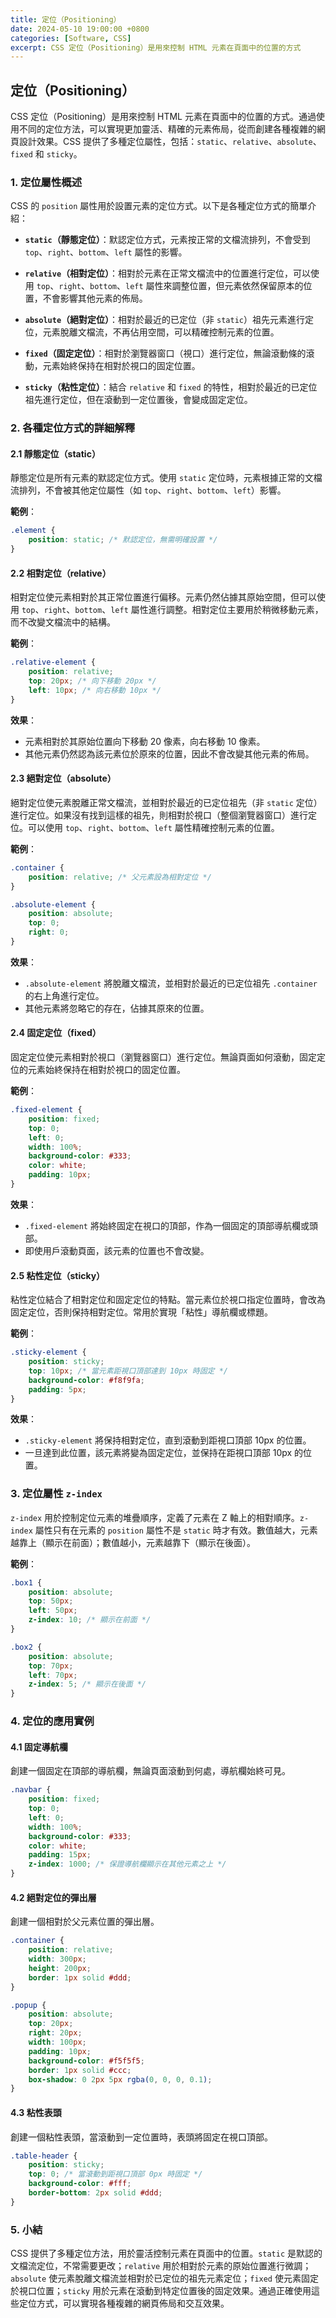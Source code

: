 ```yaml
---
title: 定位（Positioning）
date: 2024-05-10 19:00:00 +0800
categories: [Software, CSS]
excerpt: CSS 定位（Positioning）是用來控制 HTML 元素在頁面中的位置的方式
---
```


## 定位（Positioning）

CSS 定位（Positioning）是用來控制 HTML 元素在頁面中的位置的方式。通過使用不同的定位方法，可以實現更加靈活、精確的元素佈局，從而創建各種複雜的網頁設計效果。CSS 提供了多種定位屬性，包括：`static`、`relative`、`absolute`、`fixed` 和 `sticky`。

### 1. 定位屬性概述

CSS 的 `position` 屬性用於設置元素的定位方式。以下是各種定位方式的簡單介紹：

- **`static`（靜態定位）**：默認定位方式，元素按正常的文檔流排列，不會受到 `top`、`right`、`bottom`、`left` 屬性的影響。
  
- **`relative`（相對定位）**：相對於元素在正常文檔流中的位置進行定位，可以使用 `top`、`right`、`bottom`、`left` 屬性來調整位置，但元素依然保留原本的位置，不會影響其他元素的佈局。

- **`absolute`（絕對定位）**：相對於最近的已定位（非 `static`）祖先元素進行定位，元素脫離文檔流，不再佔用空間，可以精確控制元素的位置。

- **`fixed`（固定定位）**：相對於瀏覽器窗口（視口）進行定位，無論滾動條的滾動，元素始終保持在相對於視口的固定位置。

- **`sticky`（粘性定位）**：結合 `relative` 和 `fixed` 的特性，相對於最近的已定位祖先進行定位，但在滾動到一定位置後，會變成固定定位。

### 2. 各種定位方式的詳細解釋

#### 2.1 靜態定位（static）

靜態定位是所有元素的默認定位方式。使用 `static` 定位時，元素根據正常的文檔流排列，不會被其他定位屬性（如 `top`、`right`、`bottom`、`left`）影響。

**範例**：
```css
.element {
    position: static; /* 默認定位，無需明確設置 */
}
```

#### 2.2 相對定位（relative）

相對定位使元素相對於其正常位置進行偏移。元素仍然佔據其原始空間，但可以使用 `top`、`right`、`bottom`、`left` 屬性進行調整。相對定位主要用於稍微移動元素，而不改變文檔流中的結構。

**範例**：
```css
.relative-element {
    position: relative;
    top: 20px; /* 向下移動 20px */
    left: 10px; /* 向右移動 10px */
}
```

**效果**：
- 元素相對於其原始位置向下移動 20 像素，向右移動 10 像素。
- 其他元素仍然認為該元素位於原來的位置，因此不會改變其他元素的佈局。

#### 2.3 絕對定位（absolute）

絕對定位使元素脫離正常文檔流，並相對於最近的已定位祖先（非 `static` 定位）進行定位。如果沒有找到這樣的祖先，則相對於視口（整個瀏覽器窗口）進行定位。可以使用 `top`、`right`、`bottom`、`left` 屬性精確控制元素的位置。

**範例**：
```css
.container {
    position: relative; /* 父元素設為相對定位 */
}

.absolute-element {
    position: absolute;
    top: 0;
    right: 0;
}
```

**效果**：
- `.absolute-element` 將脫離文檔流，並相對於最近的已定位祖先 `.container` 的右上角進行定位。
- 其他元素將忽略它的存在，佔據其原來的位置。

#### 2.4 固定定位（fixed）

固定定位使元素相對於視口（瀏覽器窗口）進行定位。無論頁面如何滾動，固定定位的元素始終保持在相對於視口的固定位置。

**範例**：
```css
.fixed-element {
    position: fixed;
    top: 0;
    left: 0;
    width: 100%;
    background-color: #333;
    color: white;
    padding: 10px;
}
```

**效果**：
- `.fixed-element` 將始終固定在視口的頂部，作為一個固定的頂部導航欄或頭部。
- 即使用戶滾動頁面，該元素的位置也不會改變。

#### 2.5 粘性定位（sticky）

粘性定位結合了相對定位和固定定位的特點。當元素位於視口指定位置時，會改為固定定位，否則保持相對定位。常用於實現「粘性」導航欄或標題。

**範例**：
```css
.sticky-element {
    position: sticky;
    top: 10px; /* 當元素距視口頂部達到 10px 時固定 */
    background-color: #f8f9fa;
    padding: 5px;
}
```

**效果**：
- `.sticky-element` 將保持相對定位，直到滾動到距視口頂部 10px 的位置。
- 一旦達到此位置，該元素將變為固定定位，並保持在距視口頂部 10px 的位置。

### 3. 定位屬性 `z-index`

`z-index` 用於控制定位元素的堆疊順序，定義了元素在 Z 軸上的相對順序。`z-index` 屬性只有在元素的 `position` 屬性不是 `static` 時才有效。數值越大，元素越靠上（顯示在前面）；數值越小，元素越靠下（顯示在後面）。

**範例**：
```css
.box1 {
    position: absolute;
    top: 50px;
    left: 50px;
    z-index: 10; /* 顯示在前面 */
}

.box2 {
    position: absolute;
    top: 70px;
    left: 70px;
    z-index: 5; /* 顯示在後面 */
}
```

### 4. 定位的應用實例

#### 4.1 固定導航欄

創建一個固定在頂部的導航欄，無論頁面滾動到何處，導航欄始終可見。

```css
.navbar {
    position: fixed;
    top: 0;
    left: 0;
    width: 100%;
    background-color: #333;
    color: white;
    padding: 15px;
    z-index: 1000; /* 保證導航欄顯示在其他元素之上 */
}
```

#### 4.2 絕對定位的彈出層

創建一個相對於父元素位置的彈出層。

```css
.container {
    position: relative;
    width: 300px;
    height: 200px;
    border: 1px solid #ddd;
}

.popup {
    position: absolute;
    top: 20px;
    right: 20px;
    width: 100px;
    padding: 10px;
    background-color: #f5f5f5;
    border: 1px solid #ccc;
    box-shadow: 0 2px 5px rgba(0, 0, 0, 0.1);
}
```

#### 4.3 粘性表頭

創建一個粘性表頭，當滾動到一定位置時，表頭將固定在視口頂部。

```css
.table-header {
    position: sticky;
    top: 0; /* 當滾動到距視口頂部 0px 時固定 */
    background-color: #fff;
    border-bottom: 2px solid #ddd;
}
```

### 5. 小結

CSS 提供了多種定位方法，用於靈活控制元素在頁面中的位置。`static` 是默認的文檔流定位，不常需要更改；`relative` 用於相對於元素的原始位置進行微調；`absolute` 使元素脫離文檔流並相對於已定位的祖先元素定位；`fixed` 使元素固定於視口位置；`sticky` 用於元素在滾動到特定位置後的固定效果。通過正確使用這些定位方式，可以實現各種複雜的網頁佈局和交互效果。
